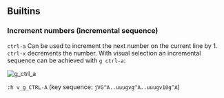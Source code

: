 ## Builtins

### Increment numbers (incremental sequence)
`ctrl-a` Can be used to increment the next number on the current line by 1. `ctrl-x` decrements the number. With visual selection an incremental sequence can be achieved with `g ctrl-a`:

![g_ctrl_a](https://user-images.githubusercontent.com/4508793/142710199-0d605d4c-9d0a-42d2-976a-6d15742834b1.gif)

`:h v_g_CTRL-A` (key sequence: `jVG^A..uuugvg^A..uuugv10g^A`)
